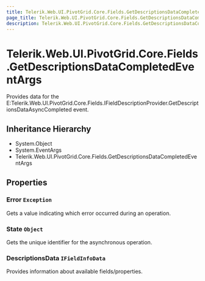 ```yaml
---
title: Telerik.Web.UI.PivotGrid.Core.Fields.GetDescriptionsDataCompletedEventArgs
page_title: Telerik.Web.UI.PivotGrid.Core.Fields.GetDescriptionsDataCompletedEventArgs
description: Telerik.Web.UI.PivotGrid.Core.Fields.GetDescriptionsDataCompletedEventArgs
---
```


# Telerik.Web.UI.PivotGrid.Core.Fields.GetDescriptionsDataCompletedEventArgs

Provides data for the E:Telerik.Web.UI.PivotGrid.Core.Fields.IFieldDescriptionProvider.GetDescriptionsDataAsyncCompleted event.

## Inheritance Hierarchy

* System.Object
* System.EventArgs
* Telerik.Web.UI.PivotGrid.Core.Fields.GetDescriptionsDataCompletedEventArgs

## Properties

###  Error `Exception`

Gets a value indicating which error occurred during an operation.

###  State `Object`

Gets the unique identifier for the asynchronous operation.

###  DescriptionsData `IFieldInfoData`

Provides information about available fields/properties.


